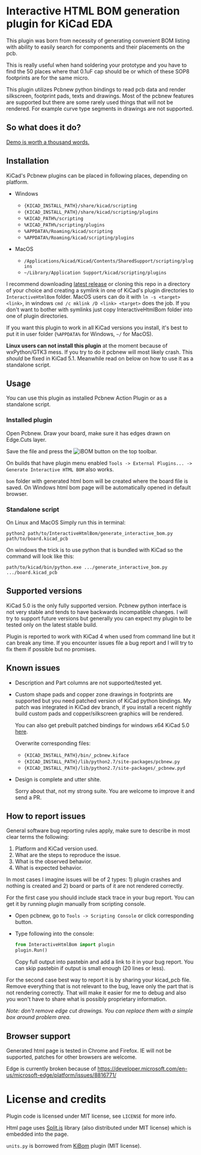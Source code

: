 # Interactive HTML BOM generation plugin for KiCad EDA

This plugin was born from necessity of generating convenient BOM listing
with ability to easily search for components and their placements on the
pcb.

This is really useful when hand soldering your prototype and you have
to find the 50 places where that 0.1uF cap should be or which of these
SOP8 footprints are for the same micro.

This plugin utilizes Pcbnew python bindings to read pcb data and
render silkscreen, footprint pads, texts and drawings. Most of the pcbnew
features are supported but there are some rarely used things that will not
be rendered. For example curve type segments in drawings are not supported.

## So what does it do?

[Demo is worth a thousand words.](https://openscopeproject.org/InteractiveHtmlBomDemo/)

## Installation

KiCad's Pcbnew plugins can be placed in following places, depending on
platform.

-   Windows
    -   `{KICAD_INSTALL_PATH}/share/kicad/scripting`
    -   `{KICAD_INSTALL_PATH}/share/kicad/scripting/plugins`
    -   `%KICAD_PATH%/scripting`
    -   `%KICAD_PATH%/scripting/plugins`
    -   `%APPDATA%/Roaming/kicad/scripting`
    -   `%APPDATA%/Roaming/kicad/scripting/plugins`


-   MacOS
    -   `/Applications/kicad/Kicad/Contents/SharedSupport/scripting/plugins`
    -   `~/Library/Application Support/kicad/scripting/plugins`

I recommend downloading
[latest release](http://github.com/openscopeproject/InteractiveHtmlBom/releases)
or cloning this repo in a directory of your choice and creating a symlink in
one of KiCad's plugin directories to `InteractiveHtmlBom` folder. MacOS users
can do it with `ln -s <target> <link>`, in windows
`cmd /c mklink /D <link> <target>` does the job. If you don't want to bother
with symlinks just copy InteractiveHtmlBom folder into one of plugin
directories.

If you want this plugin to work in all KiCad versions you install, it's
best to put it in user folder (`%APPDATA%` for Windows, `~/` for MacOS).

**Linux users can not install this plugin** at the moment because of
wxPython/GTK3 mess. If you try to do it pcbnew will most likely crash.
This _should_ be fixed in KiCad 5.1.
Meanwhile read on below on how to use it as a standalone script.

## Usage

You can use this plugin as installed Pcbnew Action Plugin or as a standalone
script.

### Installed plugin

Open Pcbnew. Draw your board, make sure it has edges drawn on Edge.Cuts layer.

Save the file and press the
![iBOM](https://raw.githubusercontent.com/openscopeproject/InteractiveHtmlBom/master/InteractiveHtmlBom/icon.png)
button on the top toolbar.

On builds that have plugin menu enabled
`Tools -> External Plugins... -> Generate Interactive HTML BOM` also works.

`bom` folder with generated html bom will be created where the board
file is saved. On Windows html bom page will be automatically opened in default
browser.

### Standalone script

On Linux and MacOS Simply run this in terminal:

```shell
python2 path/to/InteractiveHtmlBom/generate_interactive_bom.py path/to/board.kicad_pcb
```

On windows the trick is to use python that is bundled with KiCad so the command
will look like this:

```shell
path/to/kicad/bin/python.exe .../generate_interactive_bom.py .../board.kicad_pcb
```

## Supported versions

KiCad 5.0 is the only fully supported version. Pcbnew python interface is not very
stable and tends to have backwards incompatible changes. I will try to support
future versions but generally you can expect my plugin to be tested only on
the latest stable build.

Plugin is reported to work with KiCad 4 when used from command line but it can
break any time. If you encounter issues file a bug report and I will try to fix
them if possible but no promises.

## Known issues

-   Description and Part columns are not supported/tested yet.
-   Custom shape pads and copper zone drawings in footprints are supported but
    you need patched version of KiCad python bindings.
    My patch was integrated in KiCad dev branch, if you install a recent nightly
    build custom pads and copper/silkscreen graphics will be rendered.

    You can also get prebuilt patched bindings for windows x64 KiCad 5.0
    [here](http://github.com/openscopeproject/InteractiveHtmlBom/releases).

    Overwrite corresponding files:

    -   `{KICAD_INSTALL_PATH}/bin/_pcbnew.kiface`
    -   `{KICAD_INSTALL_PATH}/lib/python2.7/site-packages/pcbnew.py`
    -   `{KICAD_INSTALL_PATH}/lib/python2.7/site-packages/_pcbnew.pyd`


-   Design is complete and utter shite.

    Sorry about that, not my strong suite. You are welcome to improve it and
    send a PR.

## How to report issues

General software bug reporting rules apply, make sure to describe in most
clear terms the following:

1.  Platform and KiCad version used.
2.  What are the steps to reproduce the issue.
3.  What is the observed behavior.
4.  What is expected behavior.

In most cases I imagine issues will be of 2 types: 1) plugin crashes and nothing
is created and 2) board or parts of it are not rendered correctly.

For the first case you should include stack trace in your bug report. You can
get it by running plugin manually from scripting console.

-   Open pcbnew, go to `Tools -> Scripting Console` or click corresponding
    button.
-   Type following into the console:

    ```python
    from InteractiveHtmlBom import plugin
    plugin.Run()
    ```

    Copy full output into pastebin and add a link to it in your bug report.
    You can skip pastebin if output is small enough (20 lines or less).

For the second case best way to report it is by sharing your kicad_pcb file.
Remove everything that is not relevant to the bug, leave only the part that
is not rendering correctly. That will make it easier for me to debug and
also you won't have to share what is possibly proprietary information.

_Note: don't remove edge cut drawings. You can replace them with a simple box around
problem area._

## Browser support

Generated html page is tested in Chrome and Firefox. IE will not be
supported, patches for other browsers are welcome.

Edge is currently broken because of
https://developer.microsoft.com/en-us/microsoft-edge/platform/issues/8816771/

# License and credits

Plugin code is licensed under MIT license, see `LICENSE` for more info.

Html page uses [Split.js](https://github.com/nathancahill/Split.js) library
(also distributed under MIT license) which is embedded into the page.

`units.py` is borrowed from [KiBom](https://github.com/SchrodingersGat/KiBoM)
plugin (MIT license).
